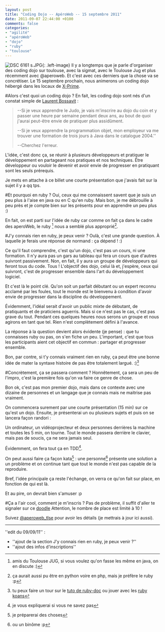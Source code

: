 ```yaml
---
layout: post
title: "Coding Dojo -- ApéroWeb -- 15 septembre 2011"
date: 2011-09-07 22:44:00 +0100
comments: false
categories: 
- "agilité"
- "apéroWeb"
- "dojo"
- "ruby"
- "toulouse"
---
```

![DSC 6161 s.JPG](https://blog-img.crafting-labs.fr/illustration/.DSC_6161_s_s.jpg){: .left-image}
 Il y a longtemps que je parle d'organiser des coding dojo sur toulouse, avec la sigmat, avec le Toulouse Jug et plus récemment avec @aperoweb.
Et c'est avec ces derniers que la chose va se concrétiser.
Le 15 septembre prochain,  nous animerons un coding dojo hébergé dans les locaux de [X-Prime](http://www.x-prime.com/).



#Alors c'est quoi un coding dojo ?
En fait, les coding dojo sont nés d'un constat simple de [Laurent Bossavit](http://www.institut-agile.fr) : 

> --Si je veux apprendre le Judo, je vais m'inscrire au dojo du coin et y passer une heure par semaine pendant deux ans, au bout de quoi j'aurai peut-être envie de pratiquer plus assidûment.
>
> --Si je veux apprendre la programmation objet, mon employeur va me trouver une formation de trois jours à Java dans le catalogue 2004.''
>
> --Cherchez l'erreur.

L'idée, c'est donc ça, se réunir à plusieurs développeurs et pratiquer le développement en partageant nos pratiques et nos techniques.
Être développeur ou vouloir le devenir  et avoir envie de progresser en pratiquant sont les seuls prérequis.

Je mets en attache à ce billet une courte présentation que j'avais fait sur la sujet il y a qq tps.

#Et pourquoi en ruby ?
Oui, ceux qui me connaissent savent que je suis un peu plus à l'aise en java ou en C qu'en ruby.
Mais bon, je me débrouille à peu près et je compte bien sur les présents pour en apprendre un peu plus :)

En fait, on est parti sur l'idée de ruby car comme on fait ça dans le cadre des aperoWeb, le ruby [^1] nous a semblé plus approprié[^2].

#J'y connais rien en ruby, je peux venir ?
Oulà, c'est une grande question. À laquelle je ferais une réponse de normand : ça dépend ! :)

Ce qu'il faut comprendre, c'est qu'un dojo, c'est pas un cours, ni une formation.
Il n'y aura pas un gars au tableau qui fera un cours que d'autres suivront passivement.
Non, en fait, il y aura un groupe de développeurs qui feront tous du code. Tous !
L'objectif des dojo, celui là et, j'espère, ceux qui suivront, c'est de progresser ensemble dans l'art du développement logiciel.

Et c'est là le point clé. Qu'on soit un parfait débutant ou un expert reconnu acclamé par les foules, tout le monde est le bienvenu à condition d'avoir envie de progresser dans la discipline du développement.

Évidemment, l'idéal serait d'avoir un public mixte de débutant, de pratiquants et de praticiens aguerris. Mais si ce n'est pas le cas, c'est pas grave du tout. Pendant ces quelques heures nous serons un groupe et nous agirons en tant que tel. Rien n'est complètement défini à l'avance.

La réponse à la question devient alors évidente (je pense) : que tu connaisses ruby ou pas, on s'en fiche un peu. L'important, c'est que tous les participants aient cet objectif en commun : partager et progresser ensemble.


Bon, par contre, si t'y connais vraiment rien en ruby, ça peut être une bonne idée de mater la syntaxe histoire de pas être totalement largué. :)[^3]

#Concrètement, ça se passera comment ?
Honnêtement, ça sera un peu de l'impro, c'est la première fois qu'on va faire ce genre de chose.

Bon ok, c'est pas mon premier dojo, mais dans ce contexte avec une dizaine de personnes et un langage que je connais mais ne maitrise pas vraiment.

On commencera surement par une courte présentation (15 min) sur ce qu'est un dojo.
Ensuite, je présenterai un ou plusieurs sujets et puis on se lancera façon randori :

Un ordinateur, un vidéoprojecteur et deux personnes derrières la machine et toutes les 5 min, on tourne.
Tout le monde passera derrière le clavier, mais pas de soucis, ça ne sera jamais seul.

Évidemment, on fera tout ça en TDD[^4].

On peut aussi faire ça façon kata[^5] : une personne[^6] présente une solution a un problème et on continue tant que tout le monde n'est pas capable de la reproduire.

Bref, l'idée principale ça reste l'échange, on verra ce qu'on fait sur place, en fonction de qui est là.

Et au pire, on devrait bien s'amuser :p

#Ça a l'air cool, comment je m'inscris ?
Pas de problème, il suffit d'aller te signaler sur ce [doodle](http://www.doodle.com/s48rpets6in5snzv)
Attention, le nombre de place est limité à 10 !

Suivez [@aperoweb_tlse](http://twitter.com/#!/aperoweb_tlse) pour avoir les détails (je mettrais à jour ici aussi).

----
''edit du 09/09/11'' : 

* ''ajout de la section J'y connais rien en ruby, je peux venir ?''
* ''ajout des infos d'inscriptions''


[^1]: amis du Toulouse JUG, si vous voulez qu'on fasse les même en java, on en discute :)
[^2]: ça aurait aussi pu être en python voire en php, mais je préfère le ruby :p
[^3]: tu peux faire un tour sur le [tuto de ruby-doc](http://www.ruby-doc.org/docs/beginner-fr/xhtml/) ou jouer avec les [ruby koans](http://rubykoans.com/)
[^4]: je vous expliquerai si vous ne savez pas
[^5]: je préparerai des choses
[^6]: ou un binôme :p
